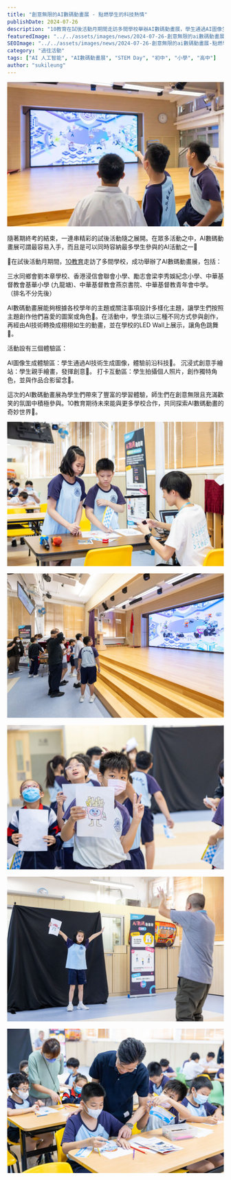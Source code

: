 ```yaml
---
title: "創意無限的AI數碼動畫展 - 點燃學生的科技熱情"
publishDate: 2024-07-26
description: "10教育在試後活動月期間走訪多間學校舉辦AI數碼動畫展，學生通過AI圖像生成、手繪創作和互動體驗，將作品轉換成動畫在LED Wall展示，點燃科技熱情。"
featuredImage: "../../assets/images/news/2024-07-26-創意無限的ai數碼動畫展-點燃學生的科技熱情/image1.jpg"
SEOImage: "../../assets/images/news/2024-07-26-創意無限的ai數碼動畫展-點燃學生的科技熱情/image1.jpg"
category: "過往活動"
tags: ["AI 人工智能", "AI數碼動畫展", "STEM Day", "初中", "小學", "高中"]
author: "sukileung"
---
```


![](../../assets/images/news/2024-07-26-創意無限的ai數碼動畫展-點燃學生的科技熱情/image2.jpg)

隨著期終考的結束，一連串精彩的試後活動隨之展開。在眾多活動之中，AI數碼動畫展可謂最容易入手，而且是可以同時容納最多學生參與的AI活動之一🎉

🏫在試後活動月期間，[10教育](/)走訪了多間學校，成功舉辦了AI數碼動畫展，包括：

三水同鄉會劉本章學校、香港浸信會聯會小學、勵志會梁李秀娛紀念小學、中華基督教會基華小學 (九龍塘)、中華基督教會燕京書院、中華基督教青年會中學。 （排名不分先後）

AI數碼動畫展能夠根據各校學年的主題或關注事項設計多樣化主題，讓學生們按照主題創作他們喜愛的圖案或角色🎨。在活動中，學生須以三種不同方式參與創作，再經由AI技術轉換成栩栩如生的動畫，並在學校的LED Wall上展示，讓角色跳舞💃。

活動設有三個體驗區：

AI圖像生成體驗區：學生通過AI技術生成圖像，體驗前沿科技🤖。 沉浸式創意手繪站：學生親手繪畫，發揮創意🎨。 打卡互動區：學生拍攝個人照片，創作獨特角色，並與作品合影留念📸。

這次的AI數碼動畫展為學生們帶來了豐富的學習體驗，師生們在創意無限且充滿歡笑的氛圍中積極參與。10教育期待未來能與更多學校合作，共同探索AI數碼動畫的奇妙世界🌟。

![](../../assets/images/news/2024-07-26-創意無限的ai數碼動畫展-點燃學生的科技熱情/image3.jpg)

![](../../assets/images/news/2024-07-26-創意無限的ai數碼動畫展-點燃學生的科技熱情/image4.jpg)

![](../../assets/images/news/2024-07-26-創意無限的ai數碼動畫展-點燃學生的科技熱情/image5.jpg)

![](../../assets/images/news/2024-07-26-創意無限的ai數碼動畫展-點燃學生的科技熱情/image6.jpg)

![](../../assets/images/news/2024-07-26-創意無限的ai數碼動畫展-點燃學生的科技熱情/image7.jpg)
